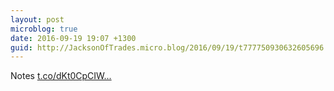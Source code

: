 ```yaml
---
layout: post
microblog: true
date: 2016-09-19 19:07 +1300
guid: http://JacksonOfTrades.micro.blog/2016/09/19/t777750930632605696.html
---
```

Notes [t.co/dKt0CpCIW...](https://t.co/dKt0CpCIWB)
